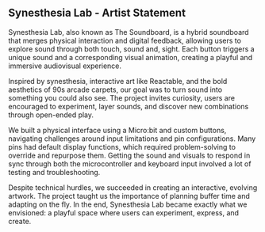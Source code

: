 ## Synesthesia Lab - Artist Statement

Synesthesia Lab, also known as The Soundboard, is a hybrid soundboard that merges physical interaction and digital feedback, allowing users to explore sound through both touch, sound and, sight. Each button triggers a unique sound and a corresponding visual animation, creating a playful and immersive audiovisual experience.

Inspired by synesthesia, interactive art like Reactable, and the bold aesthetics of 90s arcade carpets, our goal was to turn sound into something you could also see. The project invites curiosity, users are encouraged to experiment, layer sounds, and discover new combinations through open-ended play. 

We built a physical interface using a Micro:bit and custom buttons, navigating challenges around input limitations and pin configurations. Many pins had default display functions, which required problem-solving to override and repurpose them. Getting the sound and visuals to respond in sync through both the microcontroller and keyboard input involved a lot of testing and troubleshooting.

Despite technical hurdles, we succeeded in creating an interactive, evolving artwork. The project taught us the importance of planning buffer time and adapting on the fly. In the end, Synesthesia Lab became exactly what we envisioned: a playful space where users can experiment, express, and create.

